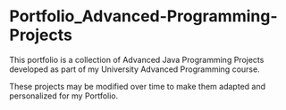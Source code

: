 # Portfolio_Advanced-Programming-Projects

This portfolio is a collection of Advanced Java Programming Projects developed as part of my University Advanced Programming course.

These projects may be modified over time to make them adapted and personalized for my Portfolio.
